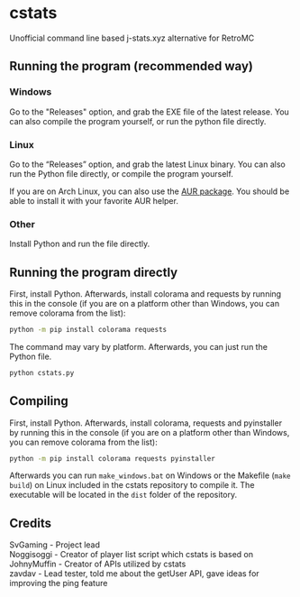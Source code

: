 # cstats

Unofficial command line based j-stats.xyz alternative for RetroMC  

## Running the program (recommended way)

### Windows

Go to the "Releases" option, and grab the EXE file of the latest release. You can also compile the program yourself, or run the python file directly.

### Linux

Go to the “Releases” option, and grab the latest Linux binary. You can also run the Python file directly, or compile the program yourself. 

If you are on Arch Linux, you can also use the [AUR package](https://aur.archlinux.org/packages/cstats). You should be able to install it with your favorite AUR helper.

### Other

Install Python and run the file directly.

## Running the program directly

First, install Python. Afterwards, install colorama and requests by running this in the console (if you are on a platform other than Windows, you can remove colorama from the list):

```sh
python -m pip install colorama requests
```

The command may vary by platform. Afterwards, you can just run the Python file.

```sh
python cstats.py
```

## Compiling

First, install Python. Afterwards, install colorama, requests and pyinstaller by running this in the console (if you are on a platform other than Windows, you can remove colorama from the list):

```sh
python -m pip install colorama requests pyinstaller
```

Afterwards you can run `make_windows.bat` on Windows or the Makefile (`make build`) on Linux included in the cstats repository to compile it. The executable will be located in the `dist` folder of the repository.

## Credits

SvGaming - Project lead  
Noggisoggi - Creator of player list script which cstats is based on  
JohnyMuffin - Creator of APIs utilized by cstats  
zavdav - Lead tester, told me about the getUser API, gave ideas for improving the ping feature
